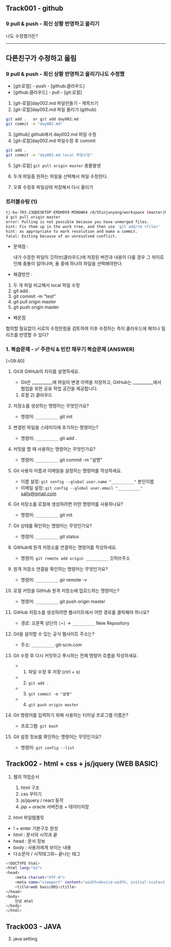 ## Track001 -  github

### 9 pull & push - 최신 상황 반영하고 올리기
나도 수정했거든?

--- 
다른친구가 수정하고 올림
---
### 9 pull & push - 최신 상황 반영하고 올리기나도 수정했
- [git:로컬] - push - [github:클라우드]
- [github:클라우드] - pull - [git:로컬]


1. [git-로컬]day002.md 파일만들기 - 제목쓰기
2. [git-로컬]day002.md 파일 올리기 (github)
```bash
git add .   or git add day002.md
git commit -m "day002.md"
```
3. [github] github에서 day002.md 파일 수정
4. [git-로컬]day002.md 파일수정 후 commit
```bash
git add .
git commit -m "day002.md local 파일수정"
```
5. [git-로컬] `git pull origin master` 충돌발생

6. 두개 파일중 원하는 파일을 선택해서 파일 수정한다.
7. 오류 수정후 파일상태 저장해서 다시 올리기

### 트러블슈팅 (1)
```bash
tj-bu-703-23@DESKTOP-ERDHD59 MINGW64 /d/Shinjunyong/workspace (master|MERGING)
$ git pull origin master
error: Pulling is not possible because you have unmerged files.
hint: Fix them up in the work tree, and then use 'git add/rm <file>'
hint: as appropriate to mark resolution and make a commit.
fatal: Exiting because of an unresolved conflict.
```

- 문제점 : 
  
  내가 수정한 파일이 깃허브(클라우드)에 저장된 버전과 내용이 다를 경우 그 차이로 인해 충돌이 일어나며, 둘 중에 하나의 파일을 선택해야한다.

- 해결방안 : 

1) 두 개 파일 비교해서 local 파일 수정
2) git add .
3) git commit -m "test"
4) git pull origin master
5) git push origin master

- 배운점 

협의할 필요없이 서로의 수정한점을 검토하여 이후 수정하는 측이 클라우드에 패치나 릴리즈를 반영할 수 있다?



### 1. 복습문제 - ✅ 주관식 & 빈칸 채우기 복습문제 (ANSWER)
[~09:40]
1. Git과 GitHub의 차이를 설명하세요.  
   - Git은 __________에 파일의 변경 이력을 저장하고, 
     GitHub는 __________에서 협업을 위한 공유 작업 공간을 제공합니다.

   1) 로컬    2) 클라우드

2. 저장소를 생성하는 명령어는 무엇인가요?  
   - 명령어: `__________`
    git init 

3. 변경된 파일을 스테이지에 추가하는 명령어는?  
   - 명령어: `__________`
    git  add .

4. 커밋을 할 때 사용하는 명령어는 무엇인가요?  
   - 명령어: `__________`
   git  commit  -m  "설명"

5. Git 사용자 이름과 이메일을 설정하는 명령어를 작성하세요.  
   - 이름 설정: `git config --global user.name "__________"`  본인이름
   - 이메일 설정: `git config --global user.email "__________"` sally@gmail.com

6. Git 저장소를 로컬에 생성하려면 어떤 명령어를 사용하나요?  
   - 명령어: `__________`
   git init

7. Git 상태를 확인하는 명령어는 무엇인가요?  
   - 명령어: `__________`
   git status


8. GitHub에 원격 저장소를 연결하는 명령어를 작성하세요.  
   - 명령어: `git remote add origin __________`
                                   깃허브주소

9. 원격 저장소 연결을 확인하는 명령어는 무엇인가요?  
   - 명령어: `__________`
   gir remote  -v

10. 로컬 커밋을 GitHub 원격 저장소에 업로드하는 명령어는?  
    - 명령어: `__________`
   git push origin master

11. GitHub 저장소를 생성하려면 웹사이트에서 어떤 경로를 클릭해야 하나요?  
    - 경로: 오른쪽 상단의 `[+]` → `__________`
    New Repository

12. Git을 설치할 수 있는 공식 웹사이트 주소는?  
    - 주소: `__________`
    git-scm.com

13. Git 수정 후 다시 커밋하고 푸시하는 전체 명령어 흐름을 작성하세요.  
    - 1) 파일 수정 후 저장 (ctrl + s)  
    - 2) `git add .`  
    - 3) `git commit -m "설명"`    
    - 4) `git push origin master`

14. Git 명령어를 입력하기 위해 사용하는 터미널 프로그램 이름은?  
    - 프로그램: `git bash`

15. Git 설정 정보를 확인하는 명령어는 무엇인가요?  
    - 명령어: `git config --list`
 




 
## Track002 - html + css + js/jquery (WEB BASIC) 
1. 웹의 작업순서
   1) html 구조
   2) css 꾸미기
   3) js/jquery / react 동작
   4) jsp + oracle 서버전송 + 데이터저장

2. html 파일템플릿
- ! + enter 기본구조 완성
- html : 문서의 시작과 끝
- head : 문서 정보
- body : 사용자에게 보이는 내용
- 다소문자 / 시작태그와~ 끝나는 태그

```bash
<!DOCTYPE html>
<html lang="ko">
<head>
    <meta charset="UTF-8">
    <meta name="viewport" content="width=device-width, initial-scale=1.0">
    <title>web basic001</title>
</head>
<body>
    안녕 Html 
</body>
</html>
```

 
## Track003 - JAVA
3. java setting


